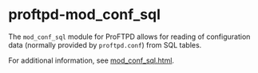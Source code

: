proftpd-mod_conf_sql
====================

The `mod_conf_sql` module for ProFTPD allows for reading of configuration data
(normally provided by `proftpd.conf`) from SQL tables.

For additional information, see [mod_conf_sql.html](https://htmlpreview.github.io/?https://github.com/Castaglia/proftpd-mod_conf_sql/blob/master/mod_conf_sql.html).
